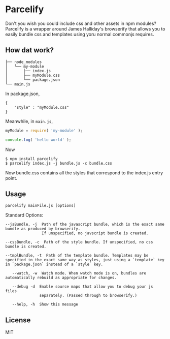 
# Parcelify

Don't you wish you could include css and other assets in npm modules? Parcelify is a wrapper around James Halliday's browserify that allows you to easily bundle css and templates using yoru normal commonjs requires.

## How dat work?

```
├── node_modules
│   └── my-module
│       ├── index.js
│       ├── myModule.css
│       └── package.json
└── main.js
```

In package.json,

```
{
	"style" : "myModule.css"
}
```

Meanwhile, in `main.js`,

```javascript
myModule = require( 'my-module' );

console.log( 'hello world' );
```

Now

```
$ npm install parcelify
$ parcelify index.js -j bundle.js -c bundle.css
```

Now bundle.css contains all the styles that correspond to the index.js entry point.

## Usage

```
parcelify mainFile.js [options]
```

Standard Options:

    --jsBundle, -j  Path of the javascript bundle, which is the exact same bundle as produced by browserify.
                    If unspecified, no javscript bundle is created.

    --cssBundle, -c  Path of the style bundle. If unspecified, no css bundle is created.

    --tmplBundle, -t  Path of the template bundle. Templates may be specified in the exact same way as styles, just using a `template` key in `package.json` instead of a `style` key.
   
       --watch, -w  Watch mode. When watch mode is on, bundles are automatically rebuild as appropriate for changes.
    
       --debug -d  Enable source maps that allow you to debug your js files
                   separately. (Passed through to browserify.)

       --help, -h  Show this message

## License

MIT